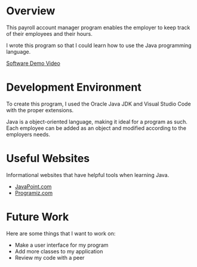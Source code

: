 # Overview

This payroll account manager program enables the employer to keep track of their employees and their hours.

I wrote this program so that I could learn how to use the Java programming language.

[Software Demo Video](https://youtu.be/YOhmWBWzsl0)

# Development Environment

To create this program, I used the Oracle Java JDK and Visual Studio Code with the proper extensions.

Java is a object-oriented language, making it ideal for a program as such. Each employee can be added as an object and modified according
to the employers needs.

# Useful Websites

Informational websites that have helpful tools when learning Java.

- [JavaPoint.com](https://www.javatpoint.com/java-tutorial)
- [Programiz.com](https://www.programiz.com/java-programming)

# Future Work

Here are some things that I want to work on:
- Make a user interface for my program
- Add more classes to my application
- Review my code with a peer